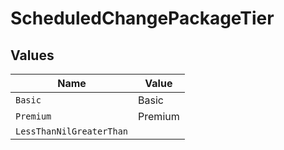 # ScheduledChangePackageTier


## Values

| Name                     | Value                    |
| ------------------------ | ------------------------ |
| `Basic`                  | Basic                    |
| `Premium`                | Premium                  |
| `LessThanNilGreaterThan` | <nil>                    |